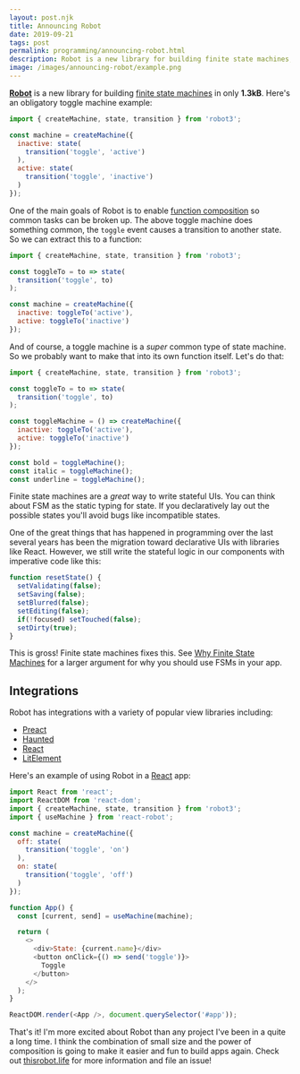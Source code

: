 ```yaml
---
layout: post.njk
title: Announcing Robot
date: 2019-09-21
tags: post
permalink: programming/announcing-robot.html
description: Robot is a new library for building finite state machines, in only 1kB.
image: /images/announcing-robot/example.png
---
```


__[Robot](https://thisrobot.life/)__ is a new library for building [finite state machines](https://en.wikipedia.org/wiki/Finite-state_machine) in only __1.3kB__. Here's an obligatory toggle machine example:

```js
import { createMachine, state, transition } from 'robot3';

const machine = createMachine({
  inactive: state(
    transition('toggle', 'active')
  ),
  active: state(
    transition('toggle', 'inactive')
  )
});
```

One of the main goals of Robot is to enable [function composition](https://thisrobot.life/guides/composition.html) so common tasks can be broken up. The above toggle machine does something common, the `toggle` event causes a transition to another state. So we can extract this to a function:

```js
import { createMachine, state, transition } from 'robot3';

const toggleTo = to => state(
  transition('toggle', to)
);

const machine = createMachine({
  inactive: toggleTo('active'),
  active: toggleTo('inactive')
});
```

And of course, a toggle machine is a *super* common type of state machine. So we probably want to make that into its own function itself. Let's do that:

```js
import { createMachine, state, transition } from 'robot3';

const toggleTo = to => state(
  transition('toggle', to)
);

const toggleMachine = () => createMachine({
  inactive: toggleTo('active'),
  active: toggleTo('inactive')
});

const bold = toggleMachine();
const italic = toggleMachine();
const underline = toggleMachine();
```

Finite state machines are a *great* way to write stateful UIs. You can think about FSM as the static typing for state. If you declaratively lay out the possible states you'll avoid bugs like incompatible states.

One of the great things that has happened in programming over the last several years has been the migration toward declarative UIs with libraries like React. However, we still write the stateful logic in our components with imperative code like this:

```js
function resetState() {
  setValidating(false);
  setSaving(false);
  setBlurred(false);
  setEditing(false);
  if(!focused) setTouched(false);
  setDirty(true);
}
```

This is gross! Finite state machines fixes this. See [Why Finite State Machines](https://thisrobot.life/#why-finite-state-machines) for a larger argument for why you should use FSMs in your app.

## Integrations

Robot has integrations with a variety of popular view libraries including:

* [Preact](https://thisrobot.life/integrations/preact-robot.html)
* [Haunted](https://thisrobot.life/integrations/haunted-robot.html)
* [React](https://thisrobot.life/integrations/react-robot.html)
* [LitElement](https://thisrobot.life/integrations/lit-robot.html)

Here's an example of using Robot in a [React](https://reactjs.org) app:

```js
import React from 'react';
import ReactDOM from 'react-dom';
import { createMachine, state, transition } from 'robot3';
import { useMachine } from 'react-robot';

const machine = createMachine({
  off: state(
    transition('toggle', 'on')
  ),
  on: state(
    transition('toggle', 'off')
  )
});

function App() {
  const [current, send] = useMachine(machine);

  return (
    <>
      <div>State: {current.name}</div>
      <button onClick={() => send('toggle')}>
        Toggle
      </button>
    </>
  );
}

ReactDOM.render(<App />, document.querySelector('#app'));
```

That's it! I'm more excited about Robot than any project I've been in a quite a long time. I think the combination of small size and the power of composition is going to make it easier and fun to build apps again. Check out [thisrobot.life](https://thisrobot.life) for more information and file an issue!